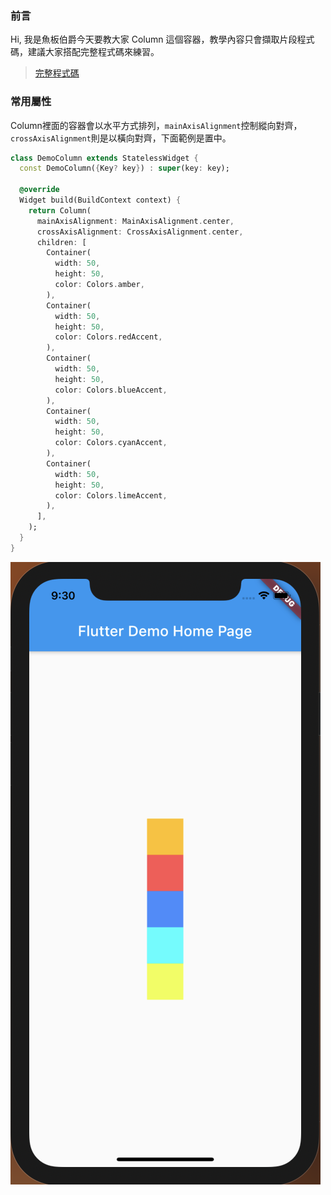 ### 前言
Hi, 我是魚板伯爵今天要教大家 Column 這個容器，教學內容只會擷取片段程式碼，建議大家搭配完整程式碼來練習。

> [完整程式碼](https://github.com/Daviswww/triathlon_flutter/tree/master/day05)

### 常用屬性
Column裡面的容器會以水平方式排列，`mainAxisAlignment`控制縱向對齊，`crossAxisAlignment`則是以橫向對齊，下面範例是置中。

```dart
class DemoColumn extends StatelessWidget {
  const DemoColumn({Key? key}) : super(key: key);

  @override
  Widget build(BuildContext context) {
    return Column(
      mainAxisAlignment: MainAxisAlignment.center,
      crossAxisAlignment: CrossAxisAlignment.center,
      children: [
        Container(
          width: 50,
          height: 50,
          color: Colors.amber,
        ),
        Container(
          width: 50,
          height: 50,
          color: Colors.redAccent,
        ),
        Container(
          width: 50,
          height: 50,
          color: Colors.blueAccent,
        ),
        Container(
          width: 50,
          height: 50,
          color: Colors.cyanAccent,
        ),
        Container(
          width: 50,
          height: 50,
          color: Colors.limeAccent,
        ),
      ],
    );
  }
}

```

![](https://raw.githubusercontent.com/Daviswww/triathlon_flutter/master/day05/image/peWco3y.png)
